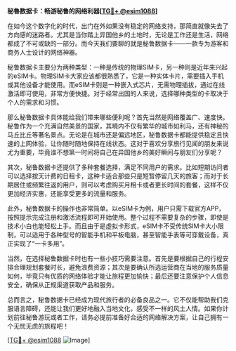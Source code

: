 **秘魯数据卡：畅游秘鲁的网络利器[[TG💪+ @esim1088](https://t.me/s/esim1088)]**

在如今这个数字化的时代，出门在外如果没有稳定的网络支持，那简直就像失去了方向感的迷路者。尤其是当你踏上异国他乡的土地时，无论是工作还是生活，网络都成了不可或缺的一部分。而今天我们要聊的就是秘鲁数据卡——一款专为游客和商务人士设计的网络神器。

秘鲁数据卡主要分为两种类型：一种是传统的物理SIM卡，另一种则是近年来兴起的eSIM卡。物理SIM卡大家应该都很熟悉了，它是一种实体卡片，需要插入手机或其他设备才能使用。而eSIM卡则是一种嵌入式芯片，无需物理插拔，通过在线激活即可使用，非常方便快捷。对于经常出国的人来说，选择哪种类型的卡取决于个人的需求和习惯。

那么秘鲁数据卡具体能给我们带来哪些便利呢？首先当然是网络覆盖广、速度快。秘鲁作为一个充满自然美景的国家，其境内不仅有繁华的城市如利马，还有神秘的马丘比丘等著名景点。无论是在城市还是偏远地区，秘鲁数据卡都能提供稳定且快速的上网体验，让你随时随地保持在线状态。这对于喜欢分享旅行见闻的朋友来说尤为重要，毕竟谁不想第一时间将自己在异国他乡的美好瞬间与朋友们分享呢？

其次，秘鲁数据卡还提供了多种套餐选择，满足不同用户的需求。比如短期访问者可以选择按天计费的日租卡，这种卡适合那些只是短暂停留几天的旅客；而对于长期居住或频繁往返的用户，则可以考虑购买月租卡或者更长时间的套餐，这样不仅更加经济实惠，还能享受更多的流量和服务。

此外，秘鲁数据卡的操作也非常简单。以eSIM卡为例，用户只需下载官方APP，按照提示完成注册和激活流程即可开始使用。整个过程不需要复杂的步骤，即使是技术小白也能轻松上手。而且由于是虚拟卡形式，eSIM卡不受传统SIM卡大小限制，可以适用于各种型号的智能手机和平板电脑，甚至智能手表等可穿戴设备，真正实现了“一卡多用”。

当然，在选择秘鲁数据卡时也有一些小技巧需要注意。首先是要根据自己的行程安排合理规划套餐时长，避免浪费资源；其次是要确认所选运营商在当地的服务质量如何，毕竟只有优质的网络体验才能让旅程更加愉快；最后还要注意保护个人信息安全，确保从正规渠道获取产品和服务。

总而言之，秘鲁数据卡已经成为现代旅行者的必备良品之一。它不仅能帮助我们克服语言障碍，还能让我们更好地融入当地文化，感受不一样的风土人情。如果你计划前往秘鲁游玩或者工作，请务必提前准备好合适的网络解决方案，让自己拥有一个无忧无虑的旅程吧！

[[TG💪+ @esim1088](https://t.me/s/esim1088) ![Image](https://i.postimg.cc/4NQfJmqS/Snipaste-2025-05-13-00-14-12.png)]
